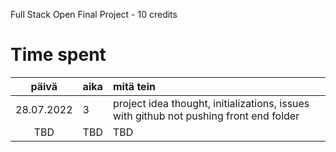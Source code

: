 Full Stack Open Final Project - 10 credits

# Time spent

| päivä | aika | mitä tein  |
| :----:     |:-----| :-----|
| 28.07.2022 | 3    | project idea thought, initializations, issues with github not pushing front end folder |
| TBD | TBD    | TBD |